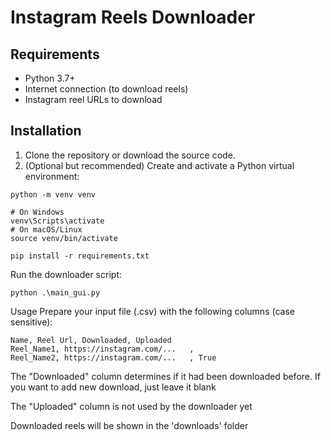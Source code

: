 # Instagram Reels Downloader

## Requirements

- Python 3.7+
- Internet connection (to download reels)
- Instagram reel URLs to download

## Installation

1. Clone the repository or download the source code.
2. (Optional but recommended) Create and activate a Python virtual environment:

```
python -m venv venv

# On Windows
venv\Scripts\activate
# On macOS/Linux
source venv/bin/activate

pip install -r requirements.txt
```

Run the downloader script:

```
python .\main_gui.py
```

Usage
Prepare your input file (.csv) with the following columns (case sensitive):

```
Name, Reel Url,	Downloaded,	Uploaded
Reel_Name1, https://instagram.com/...	, 
Reel_Name2, https://instagram.com/...	, True	
```
The "Downloaded" column determines if it had been downloaded before. If you want to add new download, just leave it blank

The "Uploaded" column is not used by the downloader yet

Downloaded reels will be shown in the 'downloads' folder
